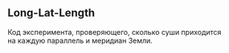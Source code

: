 ## Long-Lat-Length

Код эксперимента, проверяющего, сколько суши приходится на каждую параллель и меридиан Земли.
